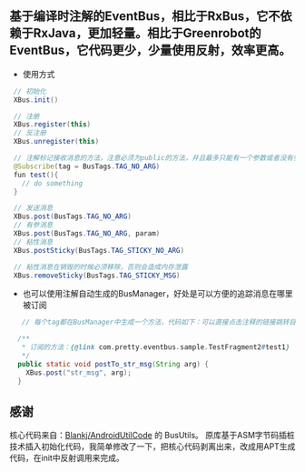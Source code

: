 ## 基于编译时注解的EventBus，相比于RxBus，它不依赖于RxJava，更加轻量。相比于Greenrobot的EventBus，它代码更少，少量使用反射，效率更高。

* 使用方式
```java
 // 初始化
 XBus.init()

 // 注册
 XBus.register(this)
 // 反注册
 XBus.unregister(this)

 // 注解标记接收消息的方法，注意必须为public的方法，并且最多只能有一个参数或者没有参数
 @Subscribe(tag = BusTags.TAG_NO_ARG)
 fun test(){
   // do something
 }

 // 发送消息
 XBus.post(BusTags.TAG_NO_ARG)
 // 有参消息
 XBus.post(BusTags.TAG_NO_ARG, param)
 // 粘性消息
 XBus.postSticky(BusTags.TAG_STICKY_NO_ARG)

 // 粘性消息在销毁的时候必须移除，否则会造成内存泄露
 XBus.removeSticky(BusTags.TAG_STICKY_MSG)

```
* 也可以使用注解自动生成的BusManager，好处是可以方便的追踪消息在哪里被订阅
```java
   // 每个tag都在BusManager中生成一个方法，代码如下：可以直接点击注释的链接跳转目标方法

  /**
   * 订阅的方法：{@link com.pretty.eventbus.sample.TestFragment2#test1}
   */
  public static void postTo_str_msg(String arg) {
    XBus.post("str_msg", arg);
  }

```

## 感谢
核心代码来自：[Blankj/AndroidUtilCode](https://github.com/Blankj/AndroidUtilCode) 的 BusUtils。
原库基于ASM字节码插桩技术插入初始化代码，我简单修改了一下，把核心代码剥离出来，改成用APT生成代码，在init中反射调用来完成。
